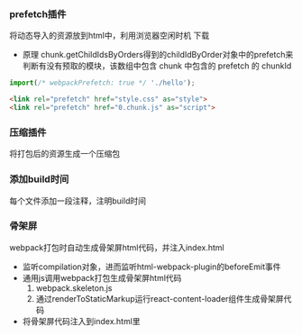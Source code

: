 ### prefetch插件
将动态导入的资源放到html中，利用浏览器空闲时机 下载
* 原理
chunk.getChildIdsByOrders得到的childIdByOrder对象中的prefetch来判断有没有预取的模块，该数组中包含 chunk 中包含的 prefetch 的 chunkId

```js
import(/* webpackPrefetch: true */ './hello');
```

```html
<link rel="prefetch" href="style.css" as="style">
<link rel="prefetch" href="0.chunk.js" as="script">
```
### 压缩插件
将打包后的资源生成一个压缩包

### 添加build时间
每个文件添加一段注释，注明build时间

### 骨架屏
webpack打包时自动生成骨架屏html代码，并注入index.html
* 监听compilation对象，进而监听html-webpack-plugin的beforeEmit事件
* 通用js调用webpack打包生成骨架屏html代码
    1. webpack.skeleton.js
    2. 通过renderToStaticMarkup运行react-content-loader组件生成骨架屏代码
* 将骨架屏代码注入到index.html里